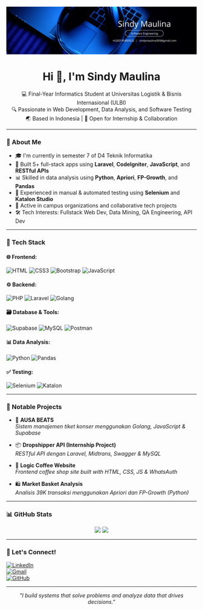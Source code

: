 <!-- Optional banner (bisa kamu ganti dengan link banner dari Canva bertema biru) -->
<p align="center">
  <img src="Black Gold Minimalist Elegant Business LinkedIn Banner(1).png" alt="banner" />
</p>

<h1 align="center">Hi 👋, I'm Sindy Maulina</h1>
<p align="center">
  💻 Final-Year Informatics Student at Universitas Logistik & Bisnis Internasional (ULBI)  
  <br/>
  🔍 Passionate in Web Development, Data Analysis, and Software Testing  
  <br/>
  🌏 Based in Indonesia | 💼 Open for Internship & Collaboration
</p>

---

### 💼 About Me

- 🎓 I'm currently in semester 7 of D4 Teknik Informatika  
- 🚀 Built 5+ full-stack apps using **Laravel**, **CodeIgniter**, **JavaScript**, and **RESTful APIs**  
- 📊 Skilled in data analysis using **Python**, **Apriori**, **FP-Growth**, and **Pandas**  
- 🔐 Experienced in manual & automated testing using **Selenium** and **Katalon Studio**  
- 🤝 Active in campus organizations and collaborative tech projects  
- 🛠️ Tech Interests: Fullstack Web Dev, Data Mining, QA Engineering, API Dev  

---

### 🧠 Tech Stack

#### 🌐 Frontend:
![HTML](https://img.shields.io/badge/HTML5-0A66C2?style=for-the-badge&logo=html5&logoColor=white)
![CSS3](https://img.shields.io/badge/CSS3-005FBA?style=for-the-badge&logo=css3&logoColor=white)
![Bootstrap](https://img.shields.io/badge/Bootstrap-00427E?style=for-the-badge&logo=bootstrap&logoColor=white)
![JavaScript](https://img.shields.io/badge/JavaScript-0077B5?style=for-the-badge&logo=javascript&logoColor=white)

#### ⚙️ Backend:
![PHP](https://img.shields.io/badge/PHP-0A66C2?style=for-the-badge&logo=php&logoColor=white)
![Laravel](https://img.shields.io/badge/Laravel-005FBA?style=for-the-badge&logo=laravel&logoColor=white)
![Golang](https://img.shields.io/badge/Golang-00427E?style=for-the-badge&logo=go&logoColor=white)

#### 🗃️ Database & Tools:
![Supabase](https://img.shields.io/badge/Supabase-0A66C2?style=for-the-badge&logo=supabase&logoColor=white)
![MySQL](https://img.shields.io/badge/MySQL-005FBA?style=for-the-badge&logo=mysql&logoColor=white)
![Postman](https://img.shields.io/badge/Postman-00427E?style=for-the-badge&logo=postman&logoColor=white)

#### 📊 Data Analysis:
![Python](https://img.shields.io/badge/Python-0A66C2?style=for-the-badge&logo=python&logoColor=white)
![Pandas](https://img.shields.io/badge/Pandas-005FBA?style=for-the-badge&logo=pandas&logoColor=white)

#### ✅ Testing:
![Selenium](https://img.shields.io/badge/Selenium-00427E?style=for-the-badge&logo=selenium&logoColor=white)
![Katalon](https://img.shields.io/badge/Katalon-0A66C2?style=for-the-badge&logo=katalon&logoColor=white)

---

### 📌 Notable Projects

- 🎫 **AUSA BEATS**  
  *Sistem manajemen tiket konser menggunakan Golang, JavaScript & Supabase*

- 📦 **Dropshipper API (Internship Project)**  
  *RESTful API dengan Laravel, Midtrans, Swagger & MySQL*

- 🧃 **Logic Coffee Website**  
  *Frontend coffee shop site built with HTML, CSS, JS & WhatsAuth*

- 🛍️ **Market Basket Analysis**  
  *Analisis 39K transaksi menggunakan Apriori dan FP-Growth (Python)*

---

### 📊 GitHub Stats

<p align="center">
  <img src="https://github-readme-stats.vercel.app/api?username=sindymaulina04&show_icons=true&theme=blueberry" width="48%" />
  <img src="https://github-readme-stats.vercel.app/api/top-langs/?username=sindymaulina04&layout=compact&theme=blueberry" width="48%" />
</p>

---

### 🤝 Let's Connect!

[![LinkedIn](https://img.shields.io/badge/-LinkedIn-0A66C2?style=for-the-badge&logo=linkedin&logoColor=white)](https://linkedin.com/in/sindy-maulina02)  
[![Gmail](https://img.shields.io/badge/-Email-005FBA?style=for-the-badge&logo=gmail&logoColor=white)](mailto:cindymaulina369@gmail.com)  
[![GitHub](https://img.shields.io/badge/-GitHub-333?style=for-the-badge&logo=github&logoColor=white)](https://github.com/sindymaulina04)

---

<p align="center"><i>"I build systems that solve problems and analyze data that drives decisions."</i></p>
